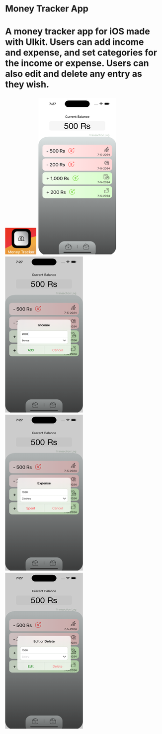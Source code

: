 <h1> Money Tracker App <h1>
<p>
  A money tracker app for iOS made with UIkit. Users can add income and expense, and set categories for the income or expense. Users can also edit and delete any entry as they wish.
</p>


<img src="https://github.com/zeeshan2k2/Money-Tracker/blob/main/Money%20Tracker%20app%20icon.png" width="100" height="85">
<img src="https://github.com/zeeshan2k2/Money-Tracker/blob/main/MT%20-%20main%20page.png" width="250" height="500"> 
<img src="https://github.com/zeeshan2k2/Money-Tracker/blob/main/MT%20-%20add%20money.png" width="250" height="500">
<img src="https://github.com/zeeshan2k2/Money-Tracker/blob/main/MT%20-%20spent%20money.png" width="250" height="500">
<img src="https://github.com/zeeshan2k2/Money-Tracker/blob/main/MT%20-%20edit%20.png" width="250" height="500">
